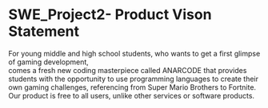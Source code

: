 # SWE_Project2- Product Vison Statement
For young middle and high school students, who wants to get a first glimpse of gaming development,  
comes a fresh new coding masterpiece called ANARCODE that provides students with the opportunity to use 
programming languages to create their own gaming challenges, referencing from Super Mario Brothers 
to Fortnite. Our product is free to all users, unlike other services or software products. 
